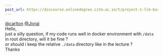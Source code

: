 ```yaml
---
post_url: https://discourse.onlinedegree.iitm.ac.in/t/project-1-llm-based-automation-agent-discussion-thread-tds-jan-2025/164277/354
---
```

[@carlton](/u/carlton) [@Jivraj](/u/jivraj)  
Hello,  
just a silly question, if my code runs well in docker environment with `/data` in root directory, will it be fine ?  
or should i keep the relative `./data` directory like in the lecture ?  
Thanks